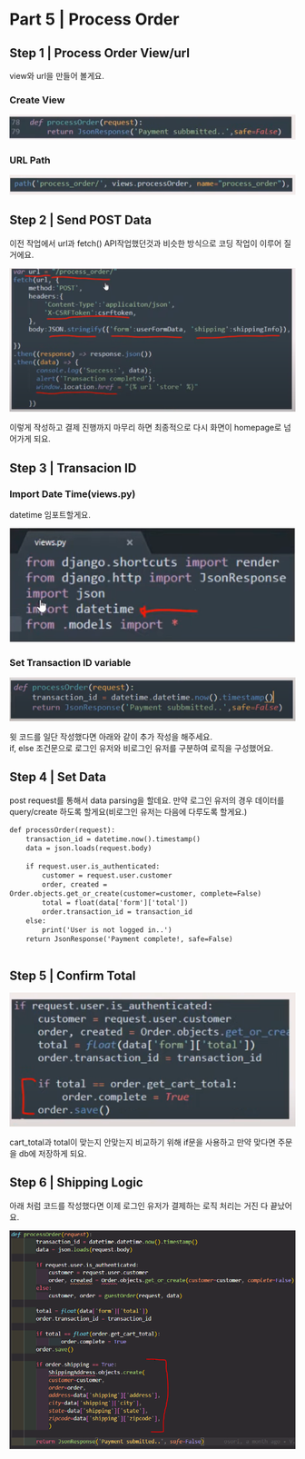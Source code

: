 # Part 5 \| Process Order

## Step 1 \| Process Order View/url

view와 url을 만들어 볼게요.

### Create View

![](../../../../.gitbook/assets/image%20%28452%29.png)

### URL Path

![](../../../../.gitbook/assets/image%20%28413%29.png)

## Step 2 \| Send POST Data

이전 작업에서 url과 fetch\(\) API작업했던것과 비슷한 방식으로 코딩 작업이 이루어 질거에요. 

![](../../../../.gitbook/assets/image%20%28462%29.png)

이렇게 작성하고 결제 진행까지 마무리 하면 최종적으로 다시 화면이 homepage로 넘어가게 되요.

## Step 3 \| Transacion ID

### Import Date Time\(views.py\)

datetime 임포트할게요.

![](../../../../.gitbook/assets/image%20%28444%29.png)

### Set Transaction ID variable

![](../../../../.gitbook/assets/image%20%28470%29.png)

윗 코드를 일단 작성했다면 아래와 같이 추가 작성을 해주세요.  
if, else 조건문으로 로그인 유저와 비로그인 유저를 구분하여 로직을 구성했어요.



## Step 4 \| Set Data

post request를 통해서 data parsing을 할데요. 만약 로그인 유저의 경우 데이터를 query/create 하도록 할게요\(비로그인 유저는 다음에 다루도록 할게요.\)

```text
def processOrder(request):
    transaction_id = datetime.now().timestamp()
    data = json.loads(request.body)
    
    if request.user.is_authenticated:
        customer = request.user.customer
        order, created = Order.objects.get_or_create(customer=customer, complete=False)
        total = float(data['form']['total'])
        order.transaction_id = transaction_id
    else:
        print('User is not logged in..')
    return JsonResponse('Payment complete!, safe=False)
    
```

## Step 5 \| Confirm Total

![](../../../../.gitbook/assets/image%20%28440%29.png)

cart\_total과 total이 맞는지 안맞는지 비교하기 위해 if문을 사용하고 만약 맞다면 주문을 db에 저장하게 되요.

## Step 6 \| Shipping Logic

아래 처럼 코드를 작성했다면 이제 로그인 유저가 결제하는 로직 처리는 거진 다 끝났어요.

![](../../../../.gitbook/assets/image%20%28414%29.png)






